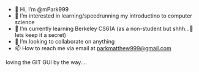 - 👋 Hi, I’m @mPark999
- 👀 I’m interested in learning/speedrunning my introductino to computer science
- 🌱 I’m currently learning Berkeley CS61A (as a non-student but shhh...🤫 lets keep it a secret)
- 💞️ I’m looking to collaborate on anything
- 📫 How to reach me via email at parkmatthew999@gmail.com

loving the GIT GUI by the way.... 



<!---
mPark999/mPark999 is a ✨ special ✨ repository because its `README.md` (this file) appears on your GitHub profile.
You can click the Preview link to take a look at your changes.
--->
